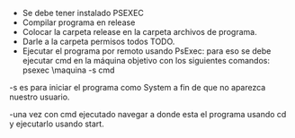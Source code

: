 - Se debe tener instalado PSEXEC
- Compilar programa en release
- Colocar la carpeta release en la carpeta archivos de programa.
- Darle a la carpeta permisos todos TODO.
- Ejecutar el programa por remoto usando PsExec: para eso se debe ejecutar cmd en la máquina objetivo con los siguientes comandos:
psexec \\maquina -s cmd

-s es para iniciar el programa como System a fin de que no aparezca nuestro usuario.

-una vez con cmd ejecutado navegar a donde esta el programa usando cd y ejecutarlo usando start.

